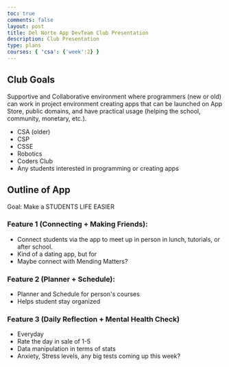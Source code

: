 ```yaml
---
toc: true
comments: false
layout: post
title: Del Norte App DevTeam Club Presentation
description: Club Presentation
type: plans
courses: { 'csa': {'week':2} }
---
```


## Club Goals

Supportive and Collaborative environment where programmers (new or old) can work in project environment creating apps that can be launched on App Store, public domains, and  have practical usage (helping the school, community, monetary, etc.).

- CSA (older)
- CSP
- CSSE
- Robotics
- Coders Club
- Any students interested in programming or creating apps

## Outline of App

Goal: Make a STUDENTS LIFE EASIER

### Feature 1 (Connecting + Making Friends):
- Connect students via the app to meet up in person in lunch, tutorials, or after school.
- Kind of a dating app, but for 
- Maybe connect with Mending Matters?

### Feature 2 (Planner + Schedule):
- Planner and Schedule for person's courses
- Helps student stay organized

### Feature 3 (Daily Reflection + Mental Health Check)
- Everyday
- Rate the day in sale of 1-5
- Data manipulation in terms of stats 
- Anxiety, Stress levels, any big tests coming up this week?



